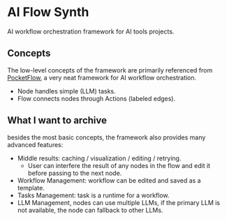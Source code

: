 # AI Flow Synth

AI workflow orchestration framework for AI tools projects.

## Concepts

The low-level concepts of the framework are primarily referenced from [PocketFlow](https://the-pocket.github.io/PocketFlow/#core-abstraction), a very neat framework for AI workflow orchestration.

- Node handles simple (LLM) tasks.
- Flow connects nodes through Actions (labeled edges).
<!-- - Shared Store enables communication between nodes within flows.
- Batch nodes/flows allow for data-intensive tasks.
- Async nodes/flows allow waiting for asynchronous tasks.
- (Advanced) Parallel nodes/flows handle I/O-bound tasks. -->

## What I want to archive

besides the most basic concepts, the framework also provides many advanced features:

- Middle results: caching / visualization / editing / retrying.
  - User can interfere the result of any nodes in the flow and edit it before passing to the next node.
- Workflow Management: workflow can be edited and saved as a template.
- Tasks Management: task is a runtime for a workflow.
- LLM Management, nodes can use multiple LLMs, if the primary LLM is not available, the node can fallback to other LLMs.
